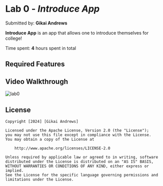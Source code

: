 # Lab 0 - *Introduce App*

Submitted by: **Gikai Andrews**

**Introduce App** is an app that allows one to introduce themselves for college!

Time spent: **4** hours spent in total

## Required Features

## Video Walkthrough
![lab0](https://github.com/user-attachments/assets/378885ce-5bc4-4f46-8d3d-0459bc999535)


## License

    Copyright [2024] [Gikai Andrews]

    Licensed under the Apache License, Version 2.0 (the "License");
    you may not use this file except in compliance with the License.
    You may obtain a copy of the License at

        http://www.apache.org/licenses/LICENSE-2.0

    Unless required by applicable law or agreed to in writing, software
    distributed under the License is distributed on an "AS IS" BASIS,
    WITHOUT WARRANTIES OR CONDITIONS OF ANY KIND, either express or implied.
    See the License for the specific language governing permissions and
    limitations under the License.
 
